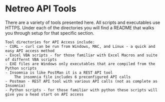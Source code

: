 # Netreo API Tools
There are a variety of tools presented here.
All scripts and executables use HTTPS. 
Under each of the directories you will find a README that walks you through setup for that specific section.

    Tool directories for API Access include:
    - CURL - curl can be run from Windows, MAC, and Linux - a quick and easy API access method
    - Excel VBA scripts - for those familiar with Excel Macros and suite of differnt VBA scripts
    - EXE files are Windows only executables that are compiled from the Python scripts
    - Insomnia is like PostMan it is a REST API tool 
        The insomnia file includes 6 preconfigured API calls
    - Postman - REST API tool with various API calls (not as complete as Insomnia)
    - Python scripts - for those familiar with python these scripts will give you a head start on API access
